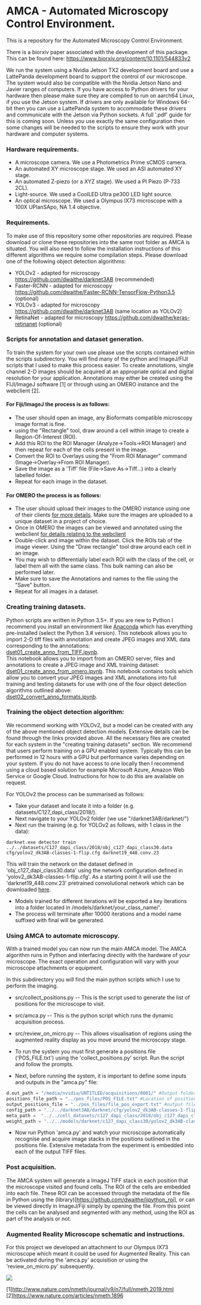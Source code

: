 # AMCA - Automated Microscopy Control Environment.
This is a repository for the Automated Microscopy Control Environment.

There is a biorxiv paper associated with the development of this package. This can be found here:
https://www.biorxiv.org/content/10.1101/544833v2

We run the system using a Nvidia Jetson TX2 development board and use a LattePanda development board to support the control of our microscope. The system would also be compatible with the Nvidia Jetson Nano and Javier ranges of computers. If you have access to Python drivers for your hardware then please make sure they are compiled to run on aarch64 Linux, if you use the Jetson system. If drivers are only available for Windows 64-bit then you can use a LattePanda system to accommodate these drivers and communicate with the Jetson via Python sockets. A full '.pdf' guide for this is coming soon. Unless you use exactly the same configuration then some changes will be needed to the scripts to ensure they work with your hardware and computer systems. 

### Hardware requirements. 
- A microscope camera. We use a Photometrics Prime sCMOS camera.  
- An automated XY microscope stage. We used an ASI automated XY stage.  
- An automated Z-piezo (or a XYZ stage). We used a PI Piezo (P-733 2CL).  
- Light-source. We used a CoolLED Ultra pe300 LED light source.  
- An optical microscope. We used a Olympus IX73 microscope with a 100X UPlanSApo, NA 1.4 objective.

### Requirements. 
To make use of this repository some other repositories are required. Please download or clone these repositories into the same root folder as AMCA is situated.  You will also need to follow the installation instructions of this different algorithms we require some compilation steps.
Please download one of the following object detection algorithms:  
- YOLOv2 - adapted for microscopy https://github.com/dwaithe/darknet3AB (recommended)
- Faster-RCNN - adapted for microscopy https://github.com/dwaithe/Faster-RCNN-TensorFlow-Python3.5 (optional)
- YOLOv3 - adapted for microscopy https://github.com/dwaithe/darknet3AB (same location as YOLOv2)
- RetinaNet - adapted for microscopy https://github.com/dwaithe/keras-retinanet (optional)

### Scripts for annotation and dataset generation. 
To train the system for your own use please use the scripts contained within the scripts subdirectory. You will find many of the python and ImageJ/FIJI scripts that I used to make this process easier. To create annotations, single channel 2-D images should be acquired at an appropriate optical and digital resolution for your application. Annotations may either be created using the FIJI/ImageJ software [1] or through using an OMERO instance and the webclient [2].
#### For Fiji/ImageJ the process is as follows:  
- The user should open an image, any Bioformats compatible microscopy image format is fine.  
- using the "Rectangle" tool, draw around a cell within image to create a Region-Of-Interest (ROI).  
- Add this ROI to the ROI Manager (Analyze->Tools->ROI Manager) and then repeat for each of the cells present in the image.  
- Convert the ROI to Overlays using the "From ROI Manager" command (Image->Overlay->From ROI Manager).  
- Save the image as a 'Tiff' file (File->Save As->Tiff...) into a clearly labelled folder.   
- Repeat for each image in the dataset.  
#### For OMERO the process is as follows:  
- The user should upload their images to the OMERO instance using one of their clients [for more details](https://help.openmicroscopy.org/getting-started-5.html).  Make sure the images are uploaded to a unique dataset in a project of choice.
- Once in OMERO the images can be viewed and annotated using the webclient [for details relating to the webclient](https://help.openmicroscopy.org/web-client.html)
- Double-click and image within the dataset. Click the ROIs tab of the image viewer. Using the "Draw rectangle" tool draw around each cell in an image.
- You may wish to differentially label each ROI with the class of the cell, or label them all with the same class. This bulk naming can also be performed later.
- Make sure to save the Annotations and names to the file using the "Save" button. 
- Repeat for all images in a dataset.


### Creating training datasets.   
Python scripts are written in Python 3.5+. If you are new to Python I recommend you install an environment like [Anaconda](https://www.anaconda.com/distribution/) which has everything pre-installed (select the Python 3.# version).
This notebook allows you to import 2-D tiff files with annotation and create JPEG images and XML data corresponding to the annotations:  
[dset01_create_anno_from_TIFF.ipynb](https://github.com/dwaithe/amca/blob/master/scripts/dset01_create_anno_from_TIFF.ipynb).  
This notebook allows you to import from an OMERO server, files and annotations to create a JPEG image and XML training dataset:  
[dset01_create_anno_from_omero.ipynb](https://github.com/dwaithe/amca/blob/master/scripts/dset01_create_anno_from_omero.ipynb). 
This notebook contains tools which allow you to convert your JPEG images and XML annotations into full training and testing datasets for use with one of the four object detection algorithms outlined above:  
[dset02_convert_anno_formats.ipynb](https://github.com/dwaithe/amca/blob/master/scripts/dset02_convert_anno_formats.ipynb).  


### Training the object detection algorithm:  
We recommend working with YOLOv2, but a model can be created with any of the above mentioned object detection models. Extensive details can be found through the links provided above. All the necessary files are created for each system in the "creating training datasets" section. We recommend that users perform training on a GPU enabled system. Typically this can be performed in 12 hours with a GPU but performance varies depending on your system. If you do not have access to one locally then I recommend using a cloud based solution for example Microsoft Azure, Amazon Web Service or Google Cloud. Instructions for how to do this are available on request.

For YOLOv2 the process can be summarised as follows:  
- Take your dataset and locate it into a folder (e.g. datasets/C127_dapi_class/2018/).  
- Next navigate to your YOLOv2 folder (we use "/darknet3AB/darknet/")
- Next run the training (e.g. for YOLOv2 as follows, with 1 class in the data):  
```
darknet.exe detector train ../../datasets/C127_dapi_class/2018/obj_c127_dapi_class30.data cfg/yolov2_dk3AB-classes-1-flip.cfg darknet19_448.conv.23
```
This will train the network on the dataset defined in 'obj_c127_dapi_class30.data' using the network configuration defined in 'yolov2_dk3AB-classes-1-flip.cfg'. As a starting point it will use the 'darknet19_448.conv.23' pretrained convolutional network which can be downloaded [here](https://pjreddie.com/media/files/darknet19_448.conv.23).  
- Models trained for different iterations will be exported a key iterations into a folder located in /models/darknet/your_class_name/'.
- The process will terminate after 10000 iterations and a model name suffixed with final will be generated.

### Using AMCA to automate microscopy.  
With a trained model you can now run the main AMCA model. The AMCA algorithm runs in Python and interfacing directly with the hardware of your microscope. The exact operation and configuration will vary with your microscope attachments or equipment. 

In this subdirectory you will find the main python scripts which I use to perform the imaging.
- src/collect_positions.py -- This is the script used to generate the list of positions for the microscope to visit.
- src/amca.py -- This is the python script which runs the dynamic acquisition process.
- src/review_on_micro.py -- This allows visualisation of regions using the augmented reality display as you move around the microscopy stage.

- To run the system you must first generate a positions file ('POS_FILE.txt') using the 'collect_positions.py' script. Run the script and follow the prompts.
- Next, before running the system, it is important to define some inputs and outputs in the "amca.py" file:
```Python
d.out_path = "/media/nvidia/UNTITLED/acquisitions/0001/" #Output folder for image Tiffs generated by microscope.
positions_file_path = "../pos_files/POS_FILE.txt" #Location of positions created by "collect_positions.py".
output_positions_file = "../pos_files/file_pos_export.txt" #output file containg all the positions where cells were located during the experiment.
config_path = "../../darknet3AB/darknet/cfg/yolov2_dk3AB-classes-1-flip.cfg" #The configuration used for training
meta_path =  "../../cell_datasets/c127_dapi_class/2018/obj_c127_dapi_class30.data" #The dataset file definition.
weight_path = "../../models/darknet/c127_dapi_class30/yolov2_dk3AB-classes-1-no-flip_final.weights" #The model created during the training phase.
```
- Now run Python 'amca.py' and watch your microscope automatically recognise and acquire image stacks in the positions outlined in the positions file. Extensive metadata from the experiment is embedded into each of the output TIFF files.

### Post acquisition. 
The AMCA system will generate a ImageJ TIFF stack in each position that the microscope visited and found cells. The ROI of the cells are embedded into each file. These ROI can be accessed through the metadata of the file in Python using the (library)[https://github.com/dwaithe/ijpython_roi], or can be viewed directly in ImageJ/Fiji simply by opening the file. From this point the cells can be analysed and segmented with any method, using the ROI as part of the analysis or not. 

### Augmented Reality Microscope schematic and instructions. 
For this project we developed an attachment to our Olympus IX73 microscope which meant it could be used for Augmented Reality.
This can be activated during the 'amca.py' acquisition or using the 'review_on_micro.py' subsequently.

![](augmented_reality_microscope/gif_augmented_reality.gif)

[1]http://www.nature.com/nmeth/journal/v9/n7/full/nmeth.2019.html
[2]https://www.nature.com/articles/nmeth.1896

